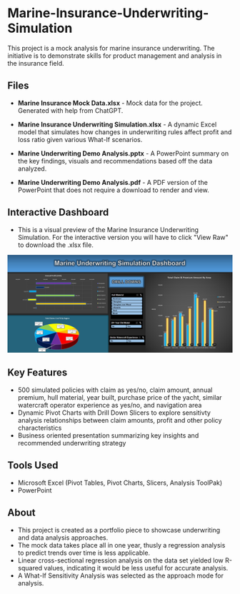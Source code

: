 # Marine-Insurance-Underwriting-Simulation
This project is a mock analysis for marine insurance underwriting. 
The initiative is to demonstrate skills for product management and analysis in the insurance field. 

## Files
- **Marine Insurance Mock Data.xlsx** - Mock data for the project. Generated with help from ChatGPT.

- **Marine Insurance Underwriting Simulation.xlsx** - A dynamic Excel model that simulates how changes in underwriting rules affect profit and loss ratio given various What-If scenarios.

- **Marine Underwriting Demo Analysis.pptx** - A PowerPoint summary on the key findings, visuals and recommendations based off the data analyzed.

- **Marine Underwriting Demo Analysis.pdf** - A PDF version of the PowerPoint that does not require a download to render and view. 

## Interactive Dashboard
- This is a visual preview of the Marine Insurance Underwriting Simulation. For the interactive version you will have to click "View Raw" to download the .xlsx file.

[![Dashboard Preview](Dashboard%20Preview.PNG)](Dashboard%20Preview.PNG?raw=1)

## Key Features
- 500 simulated policies with claim as yes/no, claim amount, annual premium, hull material, year built, purchase price of the yacht, similar watercraft operator experience as yes/no, and navigation area
- Dynamic Pivot Charts with Drill Down Slicers to explore sensitivty analysis relationships between claim amounts, profit and other policy characteristics
- Business oriented presentation summarizing key insights and recommended underwriting strategy

## Tools Used
- Microsoft Excel (Pivot Tables, Pivot Charts, Slicers, Analysis ToolPak)
- PowerPoint

## About
- This project is created as a portfolio piece to showcase underwriting and data analysis approaches. 
- The mock data takes place all in one year, thusly a regression analysis to predict trends over time is less applicable. 
- Linear cross-sectional regression analysis on the data set yielded low R-squared values, indicating it would be less useful for accurate analysis. 
- A What-If Sensitivity Analysis was selected as the approach mode for analysis. 
